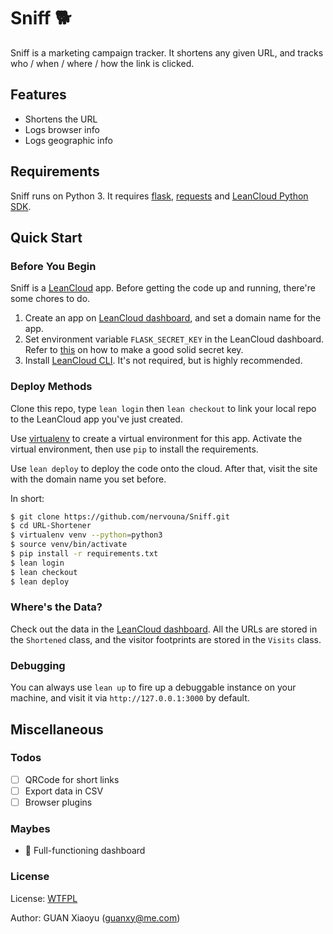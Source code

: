 # Sniff 🐕

Sniff is a marketing campaign tracker. It shortens any given URL, and tracks who / when / where / how the link is clicked.

## Features

* Shortens the URL
* Logs browser info
* Logs geographic info

## Requirements

Sniff runs on Python 3. It requires [flask][1], [requests][2] and [LeanCloud Python SDK][3].

## Quick Start

### Before You Begin

Sniff is a [LeanCloud][4] app. Before getting the code up and running, there're some chores to do.

1. Create an app on [LeanCloud dashboard][5], and set a domain name for the app.
2. Set environment variable `FLASK_SECRET_KEY` in the LeanCloud dashboard. Refer to [this][6] on how to make a good solid secret key.
3. Install [LeanCloud CLI][7]. It's not required, but is highly recommended.

### Deploy Methods

Clone this repo, type `lean login` then `lean checkout` to link your local repo to the LeanCloud app you've just created.

Use [virtualenv][8] to create a virtual environment for this app. Activate the virtual environment, then use `pip` to install the requirements.

Use `lean deploy` to deploy the code onto the cloud. After that, visit the site with the domain name you set before.

In short:

```bash
$ git clone https://github.com/nervouna/Sniff.git
$ cd URL-Shortener
$ virtualenv venv --python=python3
$ source venv/bin/activate
$ pip install -r requirements.txt
$ lean login
$ lean checkout
$ lean deploy
```

### Where's the Data?

Check out the data in the [LeanCloud dashboard][5]. All the URLs are stored in the `Shortened` class, and the visitor footprints are stored in the `Visits` class.

### Debugging

You can always use `lean up` to fire up a debuggable instance on your machine, and visit it via `http://127.0.0.1:3000` by default.

## Miscellaneous

### Todos

* [ ] QRCode for short links
* [ ] Export data in CSV
* [ ] Browser plugins

### Maybes

* 🤔 Full-functioning dashboard

### License

License: [WTFPL][9]

Author: GUAN Xiaoyu ([guanxy@me.com][10])



[1]: http://flask.pocoo.org
[2]: https://github.com/kennethreitz/requests
[3]: https://github.com/leancloud/python-sdk
[4]: https://leancloud.cn/
[5]: https://leancloud.cn/dashboard/applist.html#/apps
[6]: https://gist.github.com/nervouna/cd58fb09c22826eaaff996793de72d85
[7]: https://github.com/leancloud/lean-cli/releases/latest
[8]: https://github.com/pypa/virtualenv
[9]: https://github.com/nervouna/Sniff/blob/master/LICENSE
[10]: mailto:guanxy@me.com
